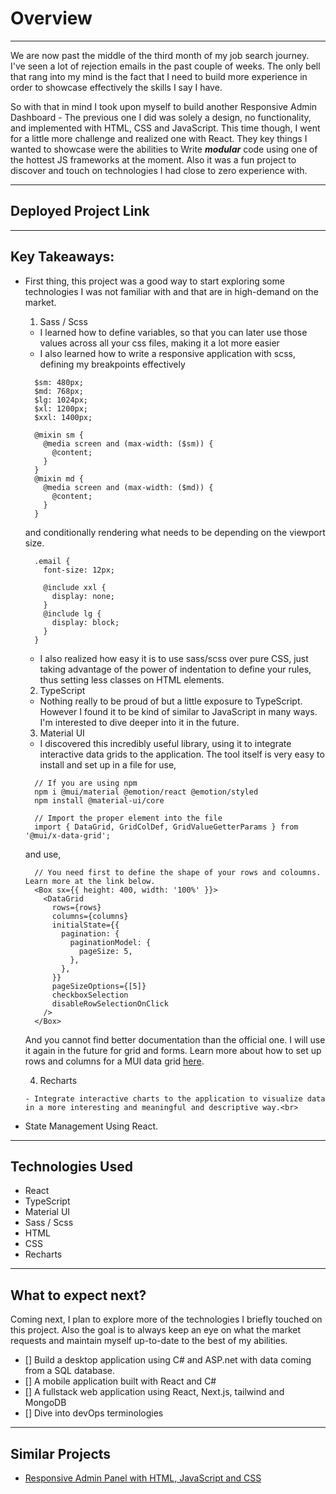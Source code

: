 # Overview
---
We are now past the middle of the third month of my job search journey. I've seen a lot of rejection emails
in the past couple of weeks. The only bell that rang into my mind is the fact that I need to build more experience in order to showcase effectively the skills I say I have.

So with that in mind I took upon myself to build another Responsive Admin Dashboard - The previous one I did was
solely a design, no functionality, and implemented with HTML, CSS and JavaScript.
This time though, I went for a little more challenge and realized one with React. They key things I wanted to showcase were the abilities to Write ***modular*** code using  one of the hottest JS frameworks at the moment. Also it was a fun project to discover and touch on technologies I had close to zero experience with.

---

## Deployed Project Link

---

## Key Takeaways:
- First thing, this project was a good way to start exploring some technologies I was not familiar with and that are
in high-demand on the market.<br>

  1. Sass / Scss

    - I learned how to define variables, so that you can later use those values across all your css files, making it a lot more easier
    - I also learned how to write a responsive application with scss, defining my breakpoints effectively
    ```
      $sm: 480px;
      $md: 768px;
      $lg: 1024px;
      $xl: 1200px;
      $xxl: 1400px;

      @mixin sm {
        @media screen and (max-width: ($sm)) {
          @content;
        }
      }
      @mixin md {
        @media screen and (max-width: ($md)) {
          @content;
        }
      }
    ```
     and conditionally rendering what needs to be depending on the viewport size.
    ```
      .email {
        font-size: 12px;

        @include xxl {
          display: none;
        }
        @include lg {
          display: block;
        }
      }
    ```
    - I also realized how easy it is to use sass/scss over pure CSS, just taking advantage of the power of indentation to define your rules, thus setting less classes on HTML elements.<br>

  2. TypeScript

    - Nothing really to be proud of but a little exposure to TypeScript. However I found it to be kind of similar to JavaScript in many ways. I'm interested to dive deeper into it in the future.<br>  

  3. Material UI

    - I discovered this incredibly useful library, using it to integrate interactive data grids to the application. The tool itself is very easy to install and set up in a file for use, 
    ```
      // If you are using npm
      npm i @mui/material @emotion/react @emotion/styled
      npm install @material-ui/core

      // Import the proper element into the file
      import { DataGrid, GridColDef, GridValueGetterParams } from '@mui/x-data-grid';
    ```
    and use, 
    ```
      // You need first to define the shape of your rows and coloumns. Learn more at the link below.
      <Box sx={{ height: 400, width: '100%' }}>
        <DataGrid
          rows={rows}
          columns={columns}
          initialState={{
            pagination: {
              paginationModel: {
                pageSize: 5,
              },
            },
          }}
          pageSizeOptions={[5]}
          checkboxSelection
          disableRowSelectionOnClick
        />
      </Box>
    ```
    And you cannot find better documentation than the official one. I will use it again in the future for grid and forms. Learn more about how to set up rows and columns for a MUI data grid [here](https://mui.com/x/react-data-grid/).<br>

    4. Recharts

      - Integrate interactive charts to the application to visualize data in a more interesting and meaningful and descriptive way.<br>

- State Management Using React.


---

## Technologies Used
- React
- TypeScript
- Material UI
- Sass / Scss
- HTML
- CSS
- Recharts

---

## What to expect next?
Coming next, I plan to explore more of the technologies I briefly touched on this project. Also the goal is to always keep an eye on what the market requests and maintain myself up-to-date to the best of my abilities.

- [] Build a desktop application using C# and ASP.net with data coming from a SQL database.
- [] A mobile application built with React and C#
- [] A fullstack web application using React, Next.js, tailwind and MongoDB
- [] Dive into devOps terminologies

---

## Similar Projects
- [Responsive Admin Panel with HTML, JavaScript and CSS](https://github.com/Johny270/responsive-admin-panel)
